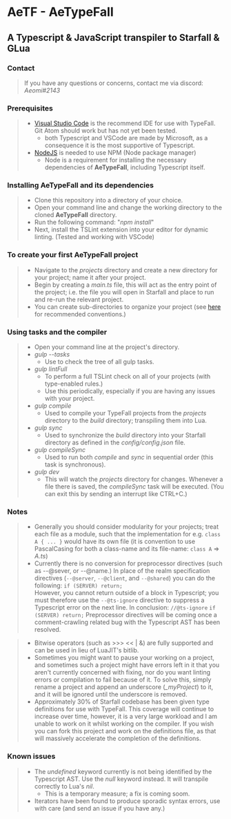 # AeTF - AeTypeFall

## A Typescript & JavaScript transpiler to Starfall & GLua

### Contact
> If you have any questions or concerns, contact me via discord: _Aeomi#2143_

### Prerequisites

> * [Visual Studio Code](https://code.visualstudio.com) is the recommend IDE for use with TypeFall. Git Atom should work but has not yet been tested.
>   * both Typescript and VSCode are made by Microsoft, as a consequence it is the most supportive of Typescript.
> * [NodeJS](https://nodejs.org/en) is needed to use NPM (Node package manager)
>   * Node is a requirement for installing the necessary dependencies of **AeTypeFall**, including Typescript itself.

### Installing AeTypeFall and its dependencies

> * Clone this repository into a directory of your choice.
> * Open your command line and change the working directory to the cloned **AeTypeFall** directory.
> * Run the following command: "*npm install*"
> * Next, install the TSLint extension into your editor for dynamic linting. (Tested and working with VSCode)

### To create your first **AeTypeFall** project

> * Navigate to the *projects* directory and create a new directory for your project; name it after your project.
> * Begin by creating a *main.ts* file, this will act as the entry point of the project; i.e. the file you will open in Starfall and place to run and re-run the relevant project.
> * You can create sub-directories to organize your project (see [here](https://github.com/Aeomi/AeTypeFall/blob/master/README.md#notes) for recommended conventions.)


### Using tasks and the compiler

> * Open your command line at the project's directory.
> * *gulp --tasks*
>   * Use to check the tree of all gulp tasks.
> * *gulp lintFull*
>   * To perform a full TSLint check on all of your projects (with type-enabled rules.)
>   * Use this periodically, especially if you are having any issues with your project.
> * *gulp compile*
>   * Used to compile your TypeFall projects from the *projects* directory to the *build* directory; transpiling them into Lua.
> * *gulp sync*
>   * Used to synchronize the *build* directory into your Starfall directory as defined in the *config/config.json* file.
> * *gulp compileSync*
>   * Used to run both *compile* and *sync* in sequential order (this task is synchronous).
> * *gulp dev*
>   * This will watch the *projects* directory for changes. Whenever a file there is saved, the *compileSync* task will be executed. (You can exit this by sending an interrupt like CTRL+C.)

### Notes

> * Generally you should consider modularity for your projects; treat each file as a module, such that the implementation for e.g. ```class A { ... }``` would have its own file (it is convention to use PascalCasing for both a class-name and its file-name: ```class A``` => *A.ts*)
> * Currently there is no conversion for preprocessor directives (such as --@sever, or --@name.) In place of the realm specification directives (```--@server```, ```--@client```, and ```--@shared```) you can do the following: ```if (SERVER) return;```<br/>However, you cannot return outside of a block in Typescript; you must therefore use the ```--@ts-ignore``` directive to suppress a Typescript error on the next line. In conclusion:
> ```//@ts-ignore```
> ```if (SERVER) return;```
> Preprocessor directives will be coming once a comment-crawling related bug with the Typescript AST has been resolved.

> * Bitwise operators (such as >>> << | &) are fully supported and can be used in lieu of LuaJIT's bitlib.
> * Sometimes you might want to pause your working on a project, and sometimes such a project might have errors left in it that you aren't currently concerned with fixing, nor do you want linting errors or compilation to fail because of it. To solve this, simply rename a project and append an underscore (*_myProject*) to it, and it will be ignored until the underscore is removed.
> * Approximately 30% of Starfall codebase has been given type definitions for use with TypeFall. This coverage will continue to increase over time, however, it is a very large workload and I am unable to work on it whilst working on the compiler. If you wish you can fork this project and work on the definitions file, as that will massively accelerate the completion of the definitions.

### Known issues

> * The *undefined* keyword currently is not being identified by the Typescript AST. Use the *null* keyword instead. It will transpile correctly to Lua's *nil*.
>   * This is a temporary measure; a fix is coming soom.
> * Iterators have been found to produce sporadic syntax errors, use with care (and send an issue if you have any.)
